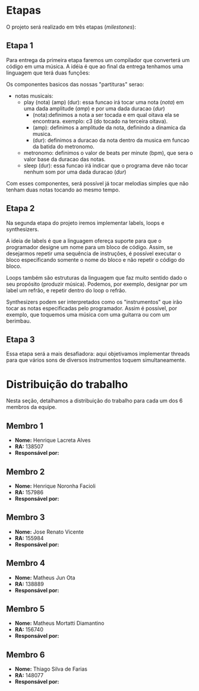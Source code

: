 # Etapas
O projeto será realizado em três etapas (*milestones*):

## Etapa 1
Para entrega da primeira etapa faremos um compilador que converterá um código em uma música. A idéia é que ao final da entrega tenhamos uma linguagem que terá duas funções:

Os componentes basicos das nossas "partituras" serao:

  - notas musicais:
    - play (nota) (amp) (dur): essa funcao irá tocar uma nota (*nota*) em uma dada amplitude (*amp*) e por uma dada duracao (*dur*)
      - (nota):definimos a nota a ser tocada e em qual oitava ela se encontrara. exemplo: c3 (do tocado na terceira oitava).
      - (amp): definimos a amplitude da nota, definindo a dinamica da musica.
      - (dur): definimos a duracao da nota dentro da musica em funcao da batida do metronomo.
    - metronomo: definimos o valor de beats per minute (bpm), que sera o valor base da duracao das notas.
    - sleep (dur): essa funcao irá indicar que o programa deve não tocar nenhum som por uma dada duracao (*dur*)

Com esses componentes, será possível já tocar melodias simples que não tenham duas notas tocando ao mesmo tempo.

## Etapa 2
Na segunda etapa do projeto iremos implementar labels, loops e synthesizers.

A ideia de labels é que a linguagem ofereça suporte para que o programador designe um nome para um bloco de código. Assim, se desejarmos repetir uma 
sequência de instruções, é possível executar o bloco especificando somente o nome do bloco e não repetir o código do bloco.

Loops também são estruturas da linguagem que faz muito sentido dado o seu propósito (produzir música). Podemos, por exemplo, designar por um label um refrão, e repetir
dentro do loop o refrão.

Synthesizers podem ser interpretados como os "instrumentos" que irão tocar as notas especificadas pelo programador. Assim é possível, por exemplo, que toquemos
uma música com uma guitarra ou com um berimbau.

## Etapa 3
Essa etapa será a mais desafiadora: aqui objetivamos implementar threads para que vários sons de diversos instrumentos toquem simultaneamente. 

# Distribuição do trabalho
Nesta seção, detalhamos a distribuição do trabalho para cada um dos 6 membros da equipe.

## Membro 1
 - **Nome:** Henrique Lacreta Alves
 - **RA:** 138507
 - **Responsável por:**

## Membro 2
 - **Nome:** Henrique Noronha Facioli
 - **RA:** 157986
 - **Responsável por:**

## Membro 3
 - **Nome:** Jose Renato Vicente
 - **RA:** 155984
 - **Responsável por:**

## Membro 4
 - **Nome:** Matheus Jun Ota
 - **RA:** 138889
 - **Responsável por:**

## Membro 5
 - **Nome:** Matheus Mortatti Diamantino
 - **RA:** 156740
 - **Responsável por:**

## Membro 6
 - **Nome:** Thiago Silva de Farias
 - **RA:** 148077
 - **Responsável por:**